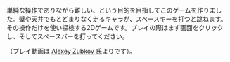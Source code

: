 
単純な操作でありながら難しい、という目的を目指してこのゲームを作りました。壁や天井でもとどまりなく走るキャラが、スペースキーを打つと跳ねます。その操作だけを使い探検する2Dゲームです。プレイの際はまず画面をクリックし、そしてスペースバーを打ってください。

（プレイ動画は [Alexey Zubkov 氏](http://about.me/ortoslon)よりです）。
